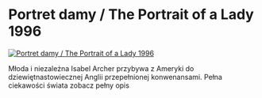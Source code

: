 Portret damy / The Portrait of a Lady 1996 
=============
[![Portret damy / The Portrait of a Lady 1996 ](http://vidos.pl/images/player.gif)](http://vidos.pl/portret-damy-the-portrait-of-a-lady-1996)

 Młoda i niezależna Isabel Archer przybywa z Ameryki do dziewiętnastowiecznej Anglii przepełnionej konwenansami. Pełna ciekawości świata zobacz pełny opis
